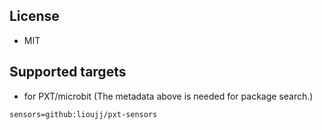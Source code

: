 
## License

* MIT


## Supported targets

* for PXT/microbit
(The metadata above is needed for package search.)

```package
sensors=github:lioujj/pxt-sensors
```
